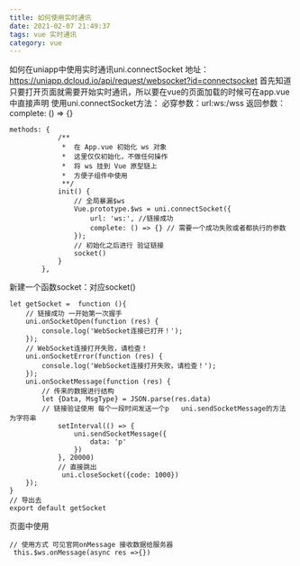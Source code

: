 ```yaml
---
title: 如何使用实时通讯
date: 2021-02-07 21:49:37
tags: vue 实时通讯
category: vue
---
```

如何在uniapp中使用实时通讯uni.connectSocket 
地址：https://uniapp.dcloud.io/api/request/websocket?id=connectsocket
首先知道只要打开页面就需要开始实时通讯，所以要在vue的页面加载的时候可在app.vue中直接声明
使用uni.connectSocket方法：
    必穿参数：url:ws:/wss
    返回参数：complete: () => {}
    
```shell
methods: {
            /**
             *  在 App.vue 初始化 ws 对象
             *  这里仅仅初始化，不做任何操作
             *  将 ws 挂到 Vue 原型链上
             *  方便子组件中使用
             **/
            init() {
                // 全局暴漏$ws
                Vue.prototype.$ws = uni.connectSocket({
                    url: 'ws:', //链接成功
                    complete: () => {} // 需要一个成功失败或者都执行的参数
                });
                // 初始化之后进行 验证链接
                socket()
            }
        },
```
新建一个函数socket：对应socket()
```shell
let getSocket =  function (){
    // 链接成功 一开始第一次握手
    uni.onSocketOpen(function (res) {
        console.log('WebSocket连接已打开！');
    });
    // WebSocket连接打开失败，请检查！
    uni.onSocketError(function (res) {
        console.log('WebSocket连接打开失败，请检查！');
    });
    uni.onSocketMessage(function (res) {
        // 传来的数据进行结构
        let {Data, MsgType} = JSON.parse(res.data)
        // 链接验证使用 每个一段时间发送一个p   uni.sendSocketMessage的方法 为字符串
            setInterval(() => {
                uni.sendSocketMessage({
                    data: 'p'
                })
            }, 20000)
            // 直接跳出
             uni.closeSocket({code: 1000})
    });
}
// 导出去
export default getSocket
```
页面中使用
```shell
// 使用方式 可见官网onMessage 接收数据给服务器
 this.$ws.onMessage(async res =>{})
```
